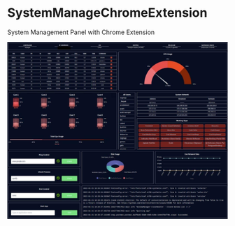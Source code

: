 # SystemManageChromeExtension
System Management Panel with Chrome Extension

![alt text](https://github.com/huseyin5920/SystemManageChromeExtension/blob/websocket/photo_2022-01-21_18-39-09.jpg?raw=true)
